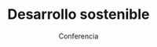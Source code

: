 ---
layout: post
title: "Desarrollo sostenible"
subtitle: "Conferencia"
background: "/img/bg-index.jpg"
eventDate: 2019-02-18 12:00:00 +0100
placeName: "Facultad de Biología UMU, Salón de Actos Hermenegildo Lumeras de Castro."
placeMapsUrl: https://www.google.es/maps/search/Salo%CC%81n+de+Actos+Hermenegildo+Lumeras+de+Castro/@38.0198051,-1.1717736,17z/data=!3m1!4b1?hl=en
category: "central"
speakers:
    - name: "Domingo Ginménez Beltran"
      bio: "Fundación Desarrollo Sostenible"
coordinators:
    - name: "Alfonsa García"
---
